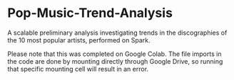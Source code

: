 # Pop-Music-Trend-Analysis
A scalable preliminary analysis investigating trends in the discographies of the 10 most popular artists, performed on Spark.

Please note that this was completed on Google Colab. The file imports in the code are done by mounting directly through Google Drive, so running that specific mounting cell will result in an error. 
